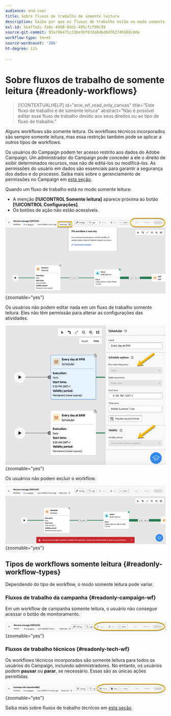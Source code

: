 ```yaml
---
audience: end-user
title: Sobre fluxos de trabalho de somente leitura
description: Saiba por que os fluxos de trabalho estão no modo somente leitura
exl-id: 5eaffe2c-7a9c-4508-8dd1-495cfcf99c59
source-git-commit: 93a79b471c236e5bf67da0dbd0d76274598dcb0e
workflow-type: tm+mt
source-wordcount: '266'
ht-degree: 11%

---
```


# Sobre fluxos de trabalho de somente leitura {#readonly-workflows}

>[!CONTEXTUALHELP]
>id="acw_wf_read_only_canvas"
>title="Este fluxo de trabalho é de somente leitura"
>abstract="Não é possível editar esse fluxo de trabalho devido aos seus direitos ou ao tipo de fluxo de trabalho."

Alguns workflows são somente leitura. Os workflows técnicos incorporados são sempre somente leitura, mas essa restrição também pode se aplicar a outros tipos de workflows.

Os usuários do Campaign podem ter acesso restrito aos dados do Adobe Campaign. Um administrador do Campaign pode conceder a ele o direito de exibir determinados recursos, mas não de editá-los ou modificá-los. As permissões do usuário em dados são essenciais para garantir a segurança dos dados e do processo. Saiba mais sobre o gerenciamento de permissões no Campaign em [esta seção](../get-started/permissions.md).

Quando um fluxo de trabalho está no modo somente leitura:

* A menção **[!UICONTROL Somente leitura]** aparece próxima ao botão **[!UICONTROL Configurações]**.
* Os botões de ação não estão acessíveis.

![Interface de fluxo de trabalho somente leitura mostrando o botão de configurações e os botões de ação desabilitados.](assets/readonly-workflow.png){zoomable="yes"}

Os usuários não podem editar nada em um fluxo de trabalho somente leitura. Eles não têm permissão para alterar as configurações das atividades.

![Interface do agendador no modo somente leitura, mostrando opções de configurações desabilitadas.](assets/scheduler-readonly.png){zoomable="yes"}

Os usuários não podem excluir o workflow.

![Interface mostrando direitos restritos para excluir fluxos de trabalho.](assets/readonly-rights.png){zoomable="yes"}

## Tipos de workflows somente leitura {#readonly-workflow-types}

Dependendo do tipo de workflow, o modo somente leitura pode variar.

### Fluxos de trabalho da campanha {#readonly-campaign-wf}

Em um workflow de campanha somente leitura, o usuário não consegue acessar o botão de monitoramento.

![Interface do fluxo de trabalho do Campaign no modo somente leitura, mostrando as opções de monitoramento desabilitadas.](assets/readonly-campaign-workflow.png){zoomable="yes"}

### Fluxos de trabalho técnicos {#readonly-tech-wf}

Os workflows técnicos incorporados são somente leitura para todos os usuários do Campaign, incluindo administradores. No entanto, os usuários podem **pausar** ou **parar**, se necessário. Essas são as únicas ações permitidas.

![Interface de fluxo de trabalho técnico no modo somente leitura, mostrando opções para pausar ou parar fluxos de trabalho.](assets/readonly-technical-workflow.png){zoomable="yes"}

Saiba mais sobre fluxos de trabalho técnicos em [esta seção](https://experienceleague.adobe.com/pt-br/docs/campaign/automation/workflows/introduction/wf-type/technical-workflows).